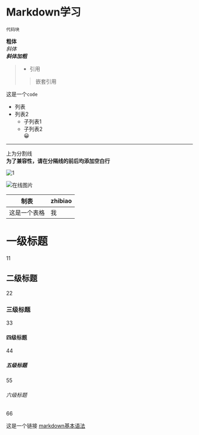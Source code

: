# Markdown学习  
```
代码块
```  
**粗体**  
*斜体*  
***斜体加粗***  
> - 引用  
>> 嵌套引用
>
这是一个`code`  
- 列表
- 列表2  
  - 子列表1
  - 子列表2  
😀  

---  

上为分割线  
**为了兼容性，请在分隔线的前后均添加空白行**  

![1](Images/1.jpeg "本地图片")  

![在线图片](https://pic.sucaibar.com/pic/201306/13/db1d26c115.jpg "在线图片")  

| 制表 | zhibiao |    
| --- | ---|  
| 这是一个表格 | 我|  

# 一级标题
11  
## 二级标题   
22  
### 三级标题
33
#### 四级标题
44  
##### 五级标题
55  
###### 六级标题
66

这是一个链接  [markdown基本语法](https://markdown.com.cn/basic-syntax/)  


